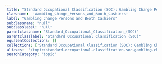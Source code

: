 ```yaml
--- 
 title: "Standard Occupational Classification (SOC): Gambling Change Persons and Booth Cashiers" 
 classname:  "Gambling_Change_Persons_and_Booth_Cashiers" 
 label: "Gambling Change Persons and Booth Cashiers" 
 subclassname: "null" 
 subclasslabel: "null" 
 parentclassname: "Standard_Occupational_Classification_(SOC)" 
 parentclasslabel: "Standard Occupational Classification (SOC)" 
 equalentCollections: [] 
 collections: ['Standard Occupational Classification (SOC): Gambling Change Persons and Booth Cashiers']
 aliases:  "/topic/standard-occupational-classification-soc-gambling-change-persons-and-booth-cashiers"  
 searchCategory: "topic" 
---
```

